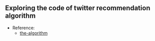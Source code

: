 ## Exploring the code of twitter recommendation algorithm
- Reference: 
  - [the-algorithm](https://github.com/twitter/the-algorithm)